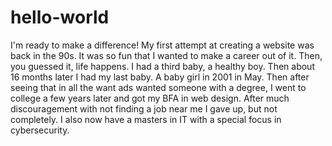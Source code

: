 # hello-world
I'm ready to make a difference!
My first attempt at creating a website was back in the 90s. It was so fun that I wanted to make a career out of it. Then, you guessed it, life happens. I had a third baby, a healthy boy. Then about 16 months later I had my last baby. A baby girl in 2001 in May. 
Then after seeing that in all the want ads wanted someone with a degree, I went to college a few years later and got my BFA in web design. After much discouragement with not finding a job near me I gave up, but not completely. I also now have a masters in IT with a special focus in cybersecurity.
